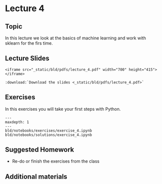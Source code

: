 # Lecture 4

## Topic

In this lecture we look at the basics of machine learning and work with sklearn
for the firs time.

## Lecture Slides

```{raw} html
<iframe src="_static/bld/pdfs/lecture_4.pdf" width="700" height="415"></iframe>
```

```{eval-rst}
:download:`Download the slides <_static/bld/pdfs/lecture_4.pdf>`
```

## Exercises

In this exercises you will take your first steps with Python.

```{toctree}
---
maxdepth: 1
---
bld/notebooks/exercises/exercise_4.ipynb
bld/notebooks/solutions/exercise_4.ipynb
```

## Suggested Homework

- Re-do or finish the exercises from the class

## Additional materials

